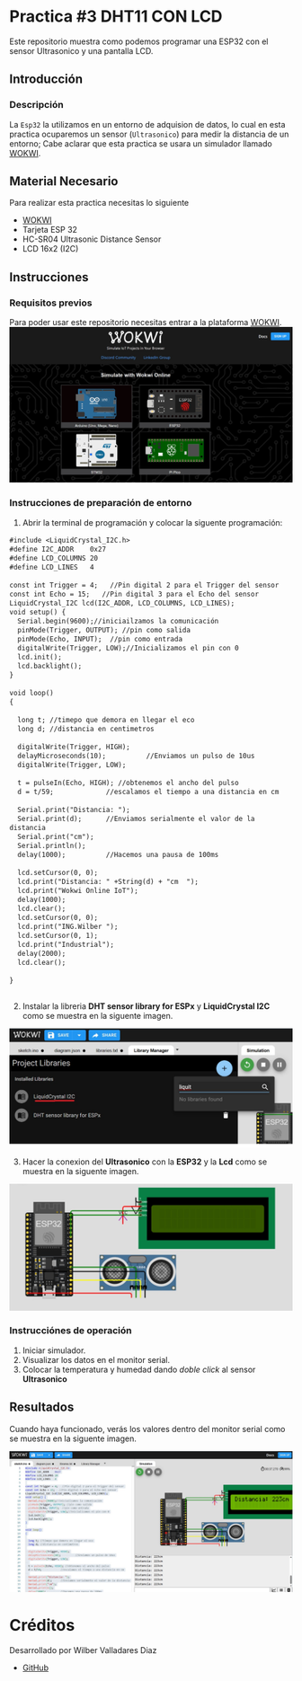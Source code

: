 # Practica #3 DHT11 CON LCD
Este repositorio muestra como podemos programar una ESP32 con el sensor Ultrasonico y una pantalla LCD.

## Introducción

### Descripción

La ```Esp32``` la utilizamos en un entorno de adquision de datos, lo cual en esta practica ocuparemos un sensor (```Ultrasonico```) para medir la distancia de un entorno; Cabe aclarar que esta practica se usara un simulador llamado [WOKWI](https://https://wokwi.com/).


## Material Necesario

Para realizar esta practica necesitas lo siguiente

- [WOKWI](https://https://wokwi.com/)
- Tarjeta ESP 32
- HC-SR04 Ultrasonic Distance Sensor
- LCD 16x2 (I2C)


## Instrucciones

### Requisitos previos

Para poder usar este repositorio necesitas entrar a la plataforma [WOKWI](https://https://wokwi.com/).
![](https://github.com/WilberVD/PRACTICA-DHT/blob/main/woki.jpg)


### Instrucciones de preparación de entorno 

1. Abrir la terminal de programación y colocar la siguente programación:

```
#include <LiquidCrystal_I2C.h>
#define I2C_ADDR    0x27
#define LCD_COLUMNS 20
#define LCD_LINES   4

const int Trigger = 4;   //Pin digital 2 para el Trigger del sensor
const int Echo = 15;   //Pin digital 3 para el Echo del sensor
LiquidCrystal_I2C lcd(I2C_ADDR, LCD_COLUMNS, LCD_LINES);
void setup() {
  Serial.begin(9600);//iniciailzamos la comunicación
  pinMode(Trigger, OUTPUT); //pin como salida
  pinMode(Echo, INPUT);  //pin como entrada
  digitalWrite(Trigger, LOW);//Inicializamos el pin con 0
  lcd.init();
  lcd.backlight();
}

void loop()
{

  long t; //timepo que demora en llegar el eco
  long d; //distancia en centimetros

  digitalWrite(Trigger, HIGH);
  delayMicroseconds(10);          //Enviamos un pulso de 10us
  digitalWrite(Trigger, LOW);
  
  t = pulseIn(Echo, HIGH); //obtenemos el ancho del pulso
  d = t/59;             //escalamos el tiempo a una distancia en cm
  
  Serial.print("Distancia: ");
  Serial.print(d);      //Enviamos serialmente el valor de la distancia
  Serial.print("cm");
  Serial.println();
  delay(1000);          //Hacemos una pausa de 100ms
 
  lcd.setCursor(0, 0);
  lcd.print("Distancia: " +String(d) + "cm  ");
  lcd.print("Wokwi Online IoT");
  delay(1000);
  lcd.clear();
  lcd.setCursor(0, 0);
  lcd.print("ING.Wilber ");
  lcd.setCursor(0, 1);
  lcd.print("Industrial");
  delay(2000);
  lcd.clear();

}


```
2. Instalar la libreria  **DHT sensor library for ESPx** y **LiquidCrystal I2C** como se muestra en la siguente imagen.

![](https://github.com/WilberVD/PRACTICA-3-DHT11-CON-LCD/blob/main/libreria.jpg)

3. Hacer la conexion del **Ultrasonico** con la **ESP32** y la **Lcd**  como se muestra en la siguente imagen.

![](https://github.com/WilberVD/Practica-4-ESP32-sen-Ult-LCD/blob/main/4.2.jpg)

### Instrucciónes de operación

1. Iniciar simulador.
2. Visualizar los datos en el monitor serial.
3. Colocar la temperatura y humedad dando *doble click* al sensor **Ultrasonico** 

## Resultados

Cuando haya funcionado, verás los valores dentro del monitor serial como se muestra en la siguente imagen.

![](https://github.com/WilberVD/Practica-4-ESP32-sen-Ult-LCD/blob/main/4.3.jpg)


# Créditos

Desarrollado por Wilber Valladares Diaz

- [GitHub](WilberVD (github.com))
